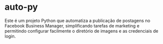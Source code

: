 # auto-py
Este é um projeto Python que automatiza a publicação de postagens no Facebook Business Manager, simplificando tarefas de marketing e permitindo configurar facilmente o diretório de imagens e as credenciais de login.
